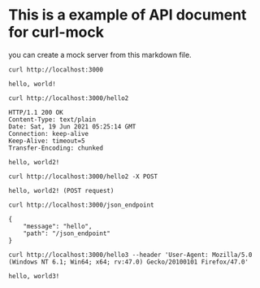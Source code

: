 # This is a example of API document for curl-mock

you can create a mock server from this markdown file.

```curldoc-request
curl http://localhost:3000
```

```curldoc-response
hello, world!
```

```curldoc-request
curl http://localhost:3000/hello2
```

```curldoc-response-include
HTTP/1.1 200 OK
Content-Type: text/plain
Date: Sat, 19 Jun 2021 05:25:14 GMT
Connection: keep-alive
Keep-Alive: timeout=5
Transfer-Encoding: chunked

hello, world2!
```

```curldoc-request
curl http://localhost:3000/hello2 -X POST
```

```curldoc-response
hello, world2! (POST request)
```


```curldoc-request
curl http://localhost:3000/json_endpoint
```

```curldoc-response
{
    "message": "hello",
    "path": "/json_endpoint"
}
```

```curldoc-request
curl http://localhost:3000/hello3 --header 'User-Agent: Mozilla/5.0 (Windows NT 6.1; Win64; x64; rv:47.0) Gecko/20100101 Firefox/47.0'
```

```curldoc-response
hello, world3!
```

